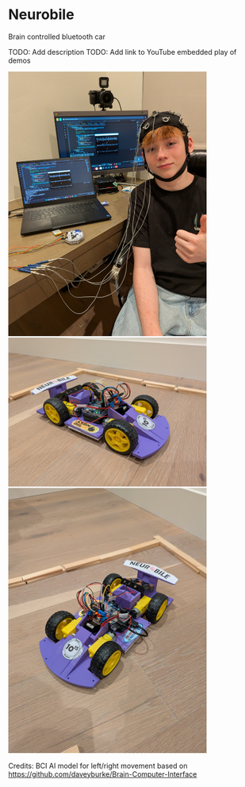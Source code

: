 # Neurobile
Brain controlled bluetooth car

TODO: Add description
TODO: Add link to YouTube embedded play of demos

<img src="https://github.com/joshuajamesburke/Neurobile/blob/main/PXL_20241229_035230380.jpg" width=400/>
<img src="https://github.com/joshuajamesburke/Neurobile/blob/main/PXL_20241229_035138524.jpg" width=400/>
<img src="https://github.com/joshuajamesburke/Neurobile/blob/main/PXL_20241229_035114091.jpg" width=400/>

Credits:
BCI AI model for left/right movement based on <a src="https://github.com/daveyburke/Brain-Computer-Interface">https://github.com/daveyburke/Brain-Computer-Interface</a>
